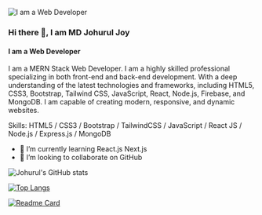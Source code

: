 ![I am a Web Developer](https://media.licdn.com/dms/image/D5616AQGvBZRSMo5voA/profile-displaybackgroundimage-shrink_350_1400/0/1685637402295?e=1691020800&v=beta&t=jAxl8A6GL2eH6cgvqOC-Aw0DM8r8Yt3XdrdWH3VBW0E)

### Hi there 👋, I am MD Johurul Joy
#### I am a Web Developer

I am a MERN Stack Web Developer. I am a highly skilled professional specializing in both front-end and back-end development. With a deep understanding of the latest technologies and frameworks, including HTML5, CSS3, Bootstrap, Tailwind CSS, JavaScript, React, Node.js, Firebase, and MongoDB. I am capable of creating modern, responsive, and dynamic websites.

Skills: HTML5 / CSS3 / Bootstrap / TailwindCSS / JavaScript / React JS / Node.js / Express.js / MongoDB

- 🌱 I’m currently learning React.js Next.js 
- 👯 I’m looking to collaborate on GitHub 


![Johurul's GitHub stats](https://github-readme-stats.vercel.app/api?username=johuruljoy69&show_icons=true&theme=radical)

[![Top Langs](https://github-readme-stats.vercel.app/api/top-langs/?username=anuraghazra&layout=compact)](https://github.com/anuraghazra/github-readme-stats)

[![Readme Card](https://github-readme-stats.vercel.app/api/pin/?username=anuraghazra&repo=github-readme-stats)](https://github.com/anuraghazra/github-readme-stats)
